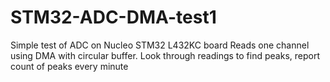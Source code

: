 # STM32-ADC-DMA-test1
Simple test of ADC on Nucleo STM32 L432KC board
Reads one channel using DMA with circular buffer.
Look through readings to find peaks, report count of peaks every minute
